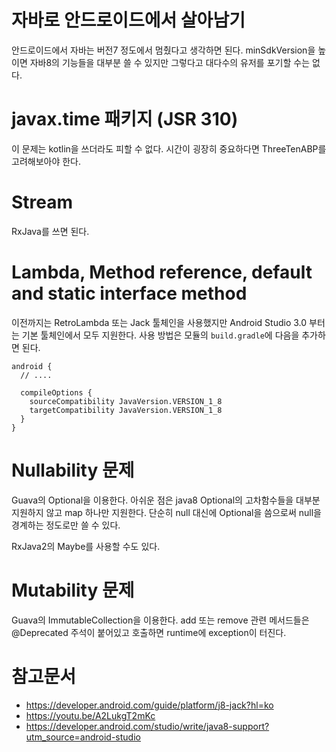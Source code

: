 # 자바로 안드로이드에서 살아남기

안드로이드에서 자바는 버전7 정도에서 멈췄다고 생각하면 된다.
minSdkVersion을 높이면 자바8의 기능들을 대부분 쓸 수 있지만 그렇다고 대다수의 유저를 포기할 수는 없다.

# javax.time 패키지 (JSR 310)
이 문제는 kotlin을 쓰더라도 피할 수 없다.
시간이 굉장히 중요하다면 ThreeTenABP를 고려해보아야 한다.

# Stream
RxJava를 쓰면 된다.

# Lambda, Method reference, default and static interface method
이전까지는 RetroLambda 또는 Jack 툴체인을 사용했지만 Android Studio 3.0 부터는 기본 툴체인에서 모두 지원한다.
사용 방법은 모듈의 `build.gradle`에 다음을 추가하면 된다.

````
android {
  // ....

  compileOptions {
    sourceCompatibility JavaVersion.VERSION_1_8
    targetCompatibility JavaVersion.VERSION_1_8
  }
}
````


# Nullability 문제
Guava의 Optional을 이용한다. 
아쉬운 점은 java8 Optional의 고차함수들을 대부분 지원하지 않고 map 하나만 지원한다.
단순히 null 대신에 Optional을 씀으로써 null을 경계하는 정도로만 쓸 수 있다.

RxJava2의 Maybe를 사용할 수도 있다.


# Mutability 문제
Guava의 ImmutableCollection을 이용한다.
add 또는 remove 관련 메서드들은 @Deprecated 주석이 붙어있고 호출하면 runtime에 exception이 터진다.


# 참고문서
- https://developer.android.com/guide/platform/j8-jack?hl=ko
- https://youtu.be/A2LukgT2mKc
- https://developer.android.com/studio/write/java8-support?utm_source=android-studio